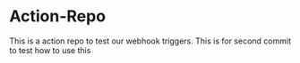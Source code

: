 # Action-Repo
This is a action repo to test our webhook triggers.
This is for second commit to test
how to use this